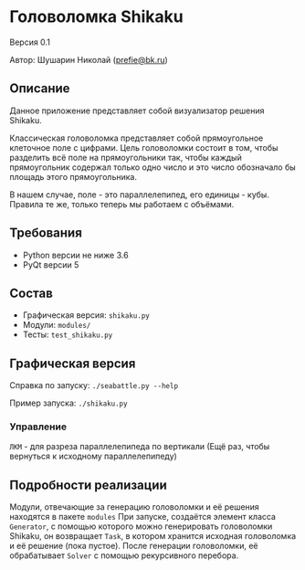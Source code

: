 # Головоломка Shikaku
Версия 0.1

Автор: Шушарин Николай (prefie@bk.ru)


## Описание
Данное приложение представляет собой визуализатор решения Shikaku.

Классическая головоломка представляет собой прямоугольное клеточное поле с цифрами.
Цель головоломки состоит в том, чтобы разделить всё поле на прямоугольники так, чтобы
каждый прямоугольник содержал только одно число и это число обозначало бы площадь этого прямоугольника.

В нашем случае, поле - это параллелепипед, его единицы - кубы.
Правила те же, только теперь мы работаем с объёмами.

## Требования
* Python версии не ниже 3.6
* PyQt версии 5


## Состав
* Графическая версия: `shikaku.py`
* Модули: `modules/`
* Тесты: `test_shikaku.py`


## Графическая версия
Справка по запуску: `./seabattle.py --help`

Пример запуска: `./shikaku.py`

### Управление

`ЛКМ` - для разреза параллелепипеда по вертикали (Ещё раз, чтобы вернуться к исходному параллелепипеду)

## Подробности реализации
Модули, отвечающие за генерацию головоломки и её решения находятся в пакете `modules`
При запуске, создаётся элемент класса `Generator`, с помощью которого можно генерировать головоломки Shikaku,
он возвращает `Task`, в котором хранится исходная головоломка и её решение (пока пустое).
После генерации головоломки, её обрабатывает `Solver` с помощью рекурсивного перебора.